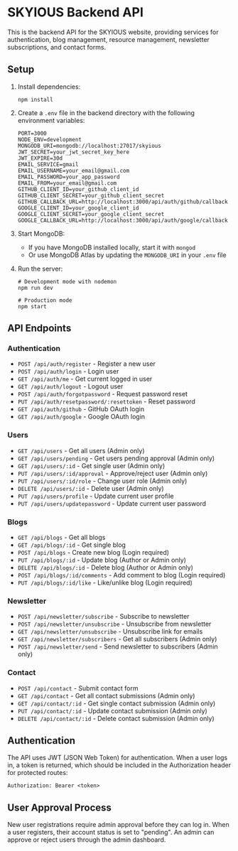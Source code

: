 # SKYIOUS Backend API

This is the backend API for the SKYIOUS website, providing services for authentication, blog management, resource management, newsletter subscriptions, and contact forms.

## Setup

1. Install dependencies:
   ```
   npm install
   ```

2. Create a `.env` file in the backend directory with the following environment variables:
   ```
   PORT=3000
   NODE_ENV=development
   MONGODB_URI=mongodb://localhost:27017/skyious
   JWT_SECRET=your_jwt_secret_key_here
   JWT_EXPIRE=30d
   EMAIL_SERVICE=gmail
   EMAIL_USERNAME=your_email@gmail.com
   EMAIL_PASSWORD=your_app_password
   EMAIL_FROM=your_email@gmail.com
   GITHUB_CLIENT_ID=your_github_client_id
   GITHUB_CLIENT_SECRET=your_github_client_secret
   GITHUB_CALLBACK_URL=http://localhost:3000/api/auth/github/callback
   GOOGLE_CLIENT_ID=your_google_client_id
   GOOGLE_CLIENT_SECRET=your_google_client_secret
   GOOGLE_CALLBACK_URL=http://localhost:3000/api/auth/google/callback
   ```

3. Start MongoDB:
   - If you have MongoDB installed locally, start it with `mongod`
   - Or use MongoDB Atlas by updating the `MONGODB_URI` in your `.env` file

4. Run the server:
   ```
   # Development mode with nodemon
   npm run dev
   
   # Production mode
   npm start
   ```

## API Endpoints

### Authentication

- `POST /api/auth/register` - Register a new user
- `POST /api/auth/login` - Login user
- `GET /api/auth/me` - Get current logged in user
- `GET /api/auth/logout` - Logout user
- `POST /api/auth/forgotpassword` - Request password reset
- `PUT /api/auth/resetpassword/:resettoken` - Reset password
- `GET /api/auth/github` - GitHub OAuth login
- `GET /api/auth/google` - Google OAuth login

### Users

- `GET /api/users` - Get all users (Admin only)
- `GET /api/users/pending` - Get users pending approval (Admin only)
- `GET /api/users/:id` - Get single user (Admin only)
- `PUT /api/users/:id/approval` - Approve/reject user (Admin only)
- `PUT /api/users/:id/role` - Change user role (Admin only)
- `DELETE /api/users/:id` - Delete user (Admin only)
- `PUT /api/users/profile` - Update current user profile
- `PUT /api/users/updatepassword` - Update current user password

### Blogs

- `GET /api/blogs` - Get all blogs
- `GET /api/blogs/:id` - Get single blog
- `POST /api/blogs` - Create new blog (Login required)
- `PUT /api/blogs/:id` - Update blog (Author or Admin only)
- `DELETE /api/blogs/:id` - Delete blog (Author or Admin only)
- `POST /api/blogs/:id/comments` - Add comment to blog (Login required)
- `PUT /api/blogs/:id/like` - Like/unlike blog (Login required)

### Newsletter

- `POST /api/newsletter/subscribe` - Subscribe to newsletter
- `POST /api/newsletter/unsubscribe` - Unsubscribe from newsletter
- `GET /api/newsletter/unsubscribe` - Unsubscribe link for emails
- `GET /api/newsletter/subscribers` - Get all subscribers (Admin only)
- `POST /api/newsletter/send` - Send newsletter to subscribers (Admin only)

### Contact

- `POST /api/contact` - Submit contact form
- `GET /api/contact` - Get all contact submissions (Admin only)
- `GET /api/contact/:id` - Get single contact submission (Admin only)
- `PUT /api/contact/:id` - Update contact submission (Admin only)
- `DELETE /api/contact/:id` - Delete contact submission (Admin only)

## Authentication

The API uses JWT (JSON Web Token) for authentication. When a user logs in, a token is returned, which should be included in the Authorization header for protected routes:

```
Authorization: Bearer <token>
```

## User Approval Process

New user registrations require admin approval before they can log in. When a user registers, their account status is set to "pending". An admin can approve or reject users through the admin dashboard. 